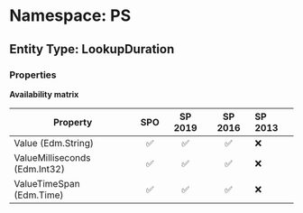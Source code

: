 # Namespace: PS

## Entity Type: LookupDuration

### Properties

**Availability matrix**

Property | SPO | SP 2019 | SP 2016 | SP 2013
----------|:---:|:-------:|:-------:|:-------
Value (Edm.String) | ✅ | ✅ | ✅ | ❌
ValueMilliseconds (Edm.Int32) | ✅ | ✅ | ✅ | ❌
ValueTimeSpan (Edm.Time) | ✅ | ✅ | ✅ | ❌

